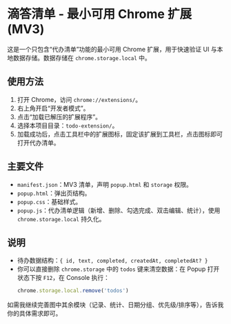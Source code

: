 # 滴答清单 - 最小可用 Chrome 扩展 (MV3)

这是一个只包含“代办清单”功能的最小可用 Chrome 扩展，用于快速验证 UI 与本地数据存储。数据存储在 `chrome.storage.local` 中。

## 使用方法

1. 打开 Chrome，访问 `chrome://extensions/`。
2. 右上角开启“开发者模式”。
3. 点击“加载已解压的扩展程序”。
4. 选择本项目目录：`todo-extension/`。
5. 加载成功后，点击工具栏中的扩展图标，固定该扩展到工具栏，点击图标即可打开代办清单。

## 主要文件

- `manifest.json`：MV3 清单，声明 `popup.html` 和 `storage` 权限。
- `popup.html`：弹出页结构。
- `popup.css`：基础样式。
- `popup.js`：代办清单逻辑（新增、删除、勾选完成、双击编辑、统计），使用 `chrome.storage.local` 持久化。

## 说明

- 待办数据结构：`{ id, text, completed, createdAt, completedAt? }`
- 你可以直接删除 `chrome.storage` 中的 `todos` 键来清空数据：在 Popup 打开状态下按 `F12`，在 Console 执行：
  ```js
  chrome.storage.local.remove('todos')
  ```

如需我继续完善图中其余模块（记录、统计、日期分组、优先级/排序等），告诉我你的具体需求即可。
